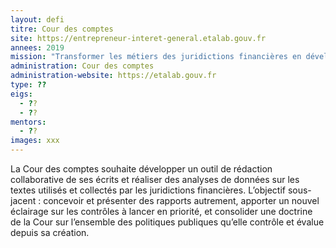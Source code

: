 ```yaml
---
layout: defi
titre: Cour des comptes
site: https://entrepreneur-interet-general.etalab.gouv.fr
annees: 2019
mission: "Transformer les métiers des juridictions financières en développant des outils de rédaction collaborative et d’exploration de données"
administration: Cour des comptes
administration-website: https://etalab.gouv.fr
type: ??
eigs:
  - ??
  - ??
mentors: 
  - ??
images: xxx
---
```


La Cour des comptes souhaite développer un outil de rédaction 
collaborative de ses écrits et réaliser des analyses de données 
sur les textes utilisés et collectés par les juridictions financières.
L’objectif sous-jacent : concevoir et présenter des rapports autrement,
apporter un nouvel éclairage sur les contrôles à lancer en priorité, et
consolider une doctrine de la Cour sur l’ensemble des politiques publiques
qu’elle contrôle et évalue depuis sa création.
